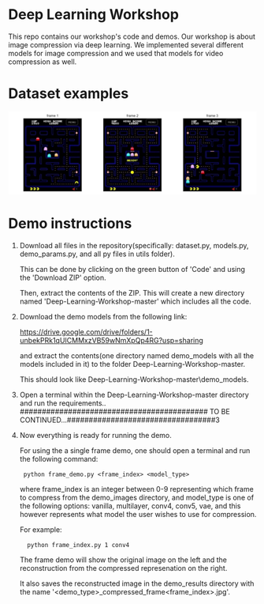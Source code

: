 # Deep Learning Workshop

This repo contains our workshop's code and demos. Our workshop is about image compression via deep learning. We implemented several different models for image compression and we used that models for video compression as well.

# Dataset examples

![alt text](https://github.com/bloch/Deep-Learning-Workshop/blob/master/Visualizations/dataset_examples.png?raw=true)



# Demo instructions


1. Download all files in the repository(specifically: dataset.py, models.py, demo_params.py, and all py files in utils folder).
   
   This can be done by clicking on the green button of 'Code' and using the 'Download ZIP' option.
   
   Then, extract the contents of the ZIP. This will create a new directory named 'Deep-Learning-Workshop-master' which includes all the code.
   
2. Download the demo models from the following link:

   https://drive.google.com/drive/folders/1-unbekPRk1qUICMMxzVB59wNmXpQp4RG?usp=sharing
   
   and extract the contents(one directory named demo_models with all the models included in it) to the folder Deep-Learning-Workshop-master.
   
   This should look like Deep-Learning-Workshop-master\demo_models.
   
3. Open a terminal within the Deep-Learning-Workshop-master directory and run the requirements..
   ########################################### TO BE CONTINUED...##################################3
4. Now everything is ready for running the demo.
   
   For using the a single frame demo, one should open a terminal and run the following command:
   
        python frame_demo.py <frame_index> <model_type>
    
   where frame_index is an integer between 0-9 representing which frame to compress from the demo_images directory, and model_type is one of the following options: vanilla,        multilayer, conv4, conv5, vae, and this however represents what model the user wishes to use for compression.
   
   For example:
   
         python frame_index.py 1 conv4
   
   The frame demo will show the original image on the left and the reconstruction from the compressed represenation on the right.
   
   It also saves the reconstructed image in the demo_results directory with the name '<demo_type>_compressed_frame<frame_index>.jpg'.
   

